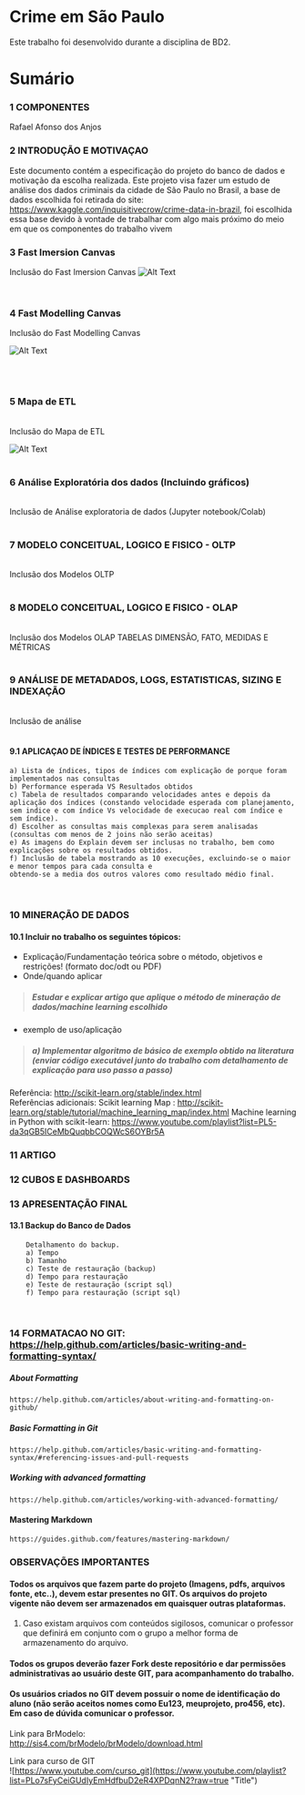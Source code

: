 # Crime em São Paulo
Este trabalho foi desenvolvido durante a disciplina de BD2.
 
# Sumário

### 1	COMPONENTES<br>
Rafael Afonso dos Anjos<br>


### 2	INTRODUÇÃO E MOTIVAÇAO<br>
Este documento contém a especificação do projeto do banco de dados <nome do projeto> e motivação da escolha realizada.
 Este projeto visa fazer um estudo de análise dos dados criminais da cidade de São Paulo no Brasil, a base de dados escolhida foi retirada do site: https://www.kaggle.com/inquisitivecrow/crime-data-in-brazil, foi escolhida essa base devido à vontade de trabalhar com algo mais próximo do meio em que os componentes do trabalho vivem<br>


### 3 Fast Imersion Canvas <br>
Inclusão do Fast Imersion Canvas
![Alt Text](https://github.com/RafaelDAnjos/TrabalhoBD2-OLAP/raw/master/Canvas/Imagens/Fast%20Imersion%20Canvas.jpg)

<br>



### 4 Fast Modelling Canvas<br>

Inclusão do Fast Modelling Canvas

![Alt Text](https://github.com/RafaelDAnjos/TrabalhoBD2-OLAP/raw/master/Canvas/Imagens/IMAGEMFMCV.jpg)

<br>

<br>

### 5 Mapa de ETL
<br>
Inclusão do Mapa de ETL

![Alt Text](https://github.com/RafaelDAnjos/TrabalhoBD2-OLAP/blob/master/ETL/Screenshot_2.png)
<br>
<br>

### 6 Análise Exploratória dos dados (Incluindo gráficos)
<br>
Inclusão de Análise exploratoria de dados (Jupyter notebook/Colab)
<br>
<br>
      
### 7	MODELO CONCEITUAL, LOGICO E FISICO - OLTP<br>
<br>
Inclusão dos Modelos OLTP
<br>
<br>


### 8	MODELO CONCEITUAL, LOGICO E FISICO - OLAP<br>

<br>
Inclusão dos Modelos OLAP
TABELAS DIMENSÃO, FATO, MEDIDAS E MÉTRICAS
<br>
<br>
 
### 9 ANÁLISE DE METADADOS, LOGS, ESTATISTICAS, SIZING E INDEXAÇÃO
<br>
Inclusão de análise
<br>
<br>

#### 9.1	APLICAÇAO DE ÍNDICES E TESTES DE PERFORMANCE<br>
    a) Lista de índices, tipos de índices com explicação de porque foram implementados nas consultas 
    b) Performance esperada VS Resultados obtidos
    c) Tabela de resultados comparando velocidades antes e depois da aplicação dos índices (constando velocidade esperada com planejamento, sem indice e com índice Vs velocidade de execucao real com índice e sem índice).
    d) Escolher as consultas mais complexas para serem analisadas (consultas com menos de 2 joins não serão aceitas)
    e) As imagens do Explain devem ser inclusas no trabalho, bem como explicações sobre os resultados obtidos.
    f) Inclusão de tabela mostrando as 10 execuções, excluindo-se o maior e menor tempos para cada consulta e 
    obtendo-se a media dos outros valores como resultado médio final.
<br>


### 10 MINERAÇÃO DE DADOS

#### 10.1 Incluir no trabalho os seguintes tópicos: 
* Explicação/Fundamentação teórica sobre o método, objetivos e restrições! (formato doc/odt ou PDF)
* Onde/quando aplicar 
> ##### Estudar e explicar artigo que aplique o método de mineração de dados/machine learning escolhido
* exemplo de uso/aplicação 
> ##### a) Implementar algoritmo de básico de exemplo obtido na literatura (enviar código executável junto do trabalho com detalhamento de explicação para uso passo a passo)

Referência: http://scikit-learn.org/stable/index.html
<br>
Referências adicionais:
Scikit learning Map : http://scikit-learn.org/stable/tutorial/machine_learning_map/index.html
Machine learning in Python with scikit-learn: https://www.youtube.com/playlist?list=PL5-da3qGB5ICeMbQuqbbCOQWcS6OYBr5A

### 11 ARTIGO

### 12 CUBOS E DASHBOARDS

### 13 APRESENTAÇÃO FINAL
#### 13.1	Backup do Banco de Dados<br>
        Detalhamento do backup.
        a) Tempo
        b) Tamanho
        c) Teste de restauração (backup)
        d) Tempo para restauração
        e) Teste de restauração (script sql)
        f) Tempo para restauração (script sql)
<br>



### 14  FORMATACAO NO GIT: https://help.github.com/articles/basic-writing-and-formatting-syntax/
<comentario no git>
    
##### About Formatting
    https://help.github.com/articles/about-writing-and-formatting-on-github/
    
##### Basic Formatting in Git
    
    https://help.github.com/articles/basic-writing-and-formatting-syntax/#referencing-issues-and-pull-requests
    
    
##### Working with advanced formatting
    https://help.github.com/articles/working-with-advanced-formatting/
#### Mastering Markdown
    https://guides.github.com/features/mastering-markdown/

### OBSERVAÇÕES IMPORTANTES

#### Todos os arquivos que fazem parte do projeto (Imagens, pdfs, arquivos fonte, etc..), devem estar presentes no GIT. Os arquivos do projeto vigente não devem ser armazenados em quaisquer outras plataformas.
1. Caso existam arquivos com conteúdos sigilosos, comunicar o professor que definirá em conjunto com o grupo a melhor forma de armazenamento do arquivo.

#### Todos os grupos deverão fazer Fork deste repositório e dar permissões administrativas ao usuário deste GIT, para acompanhamento do trabalho.

#### Os usuários criados no GIT devem possuir o nome de identificação do aluno (não serão aceitos nomes como Eu123, meuprojeto, pro456, etc). Em caso de dúvida comunicar o professor.


Link para BrModelo:<br>
http://sis4.com/brModelo/brModelo/download.html
<br>


Link para curso de GIT<br>
![https://www.youtube.com/curso_git](https://www.youtube.com/playlist?list=PLo7sFyCeiGUdIyEmHdfbuD2eR4XPDqnN2?raw=true "Title")



